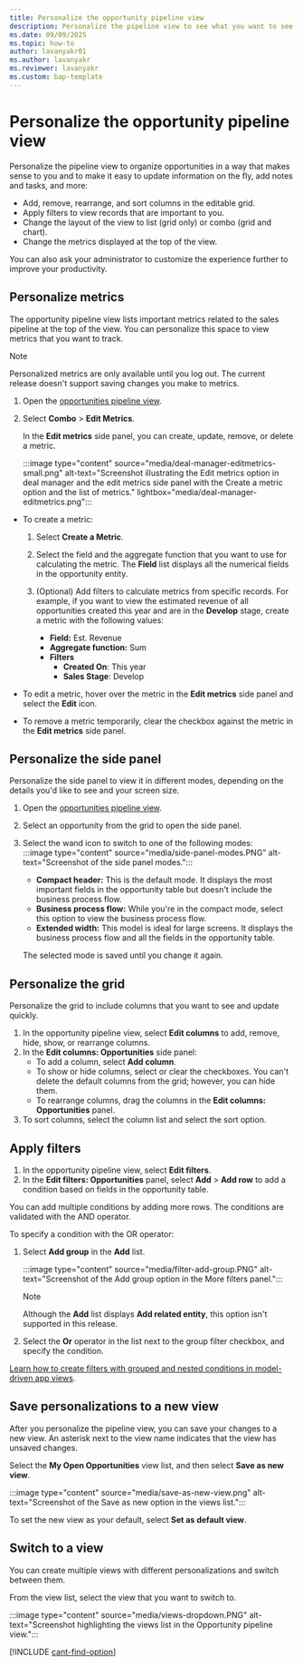 ```yaml
---
title: Personalize the opportunity pipeline view
description: Personalize the pipeline view to see what you want to see and organize opportunities in a way that makes sense to you.
ms.date: 09/09/2025
ms.topic: how-to
author: lavanyakr01
ms.author: lavanyakr
ms.reviewer: lavanyakr
ms.custom: bap-template
---
```


# Personalize the opportunity pipeline view

Personalize the pipeline view to organize opportunities in a way that makes sense to you and to make it easy to update information on the fly, add notes and tasks, and more:

- Add, remove, rearrange, and sort columns in the editable grid.
- Apply filters to view records that are important to you.
- Change the layout of the view to list (grid only) or combo (grid and chart).
- Change the metrics displayed at the top of the view.

You can also ask your administrator to customize the experience further to improve your productivity.

## Personalize metrics

The opportunity pipeline view lists important metrics related to the sales pipeline at the top of the view. You can personalize this space to view metrics that you want to track.

> [!NOTE]
> Personalized metrics are only available until you log out. The current release doesn't support saving changes you make to metrics.

1. Open the [opportunities pipeline view](use-opportunity-pipeline-view.md#open-the-opportunity-pipeline-view).
1. Select **Combo** > **Edit Metrics**.

   In the **Edit metrics** side panel, you can create, update, remove, or delete a metric.

    :::image type="content" source="media/deal-manager-editmetrics-small.png" alt-text="Screenshot illustrating the Edit metrics option in deal manager and the edit metrics side panel with the Create a metric option and the list of metrics." lightbox="media/deal-manager-editmetrics.png":::

- To create a metric:

    1. Select **Create a Metric**.

    1. Select the field and the aggregate function that you want to use for calculating the metric.
       The **Field** list displays all the numerical fields in the opportunity entity.
    1. (Optional) Add filters to calculate metrics from specific records. For example, if you want to view the estimated revenue of all opportunities created this year and are in the **Develop** stage, create a metric with the following values:
        - **Field:** Est. Revenue
        - **Aggregate function:** Sum
        - **Filters**
            - **Created On**: This year  
            - **Sales Stage**: Develop  

- To edit a metric, hover over the metric in the **Edit metrics** side panel and select the **Edit** icon.
- To remove a metric temporarily, clear the checkbox against the metric in the **Edit metrics** side panel.

## Personalize the side panel

Personalize the side panel to view it in different modes, depending on the details you'd like to see and your screen size.  

1. Open the [opportunities pipeline view](use-opportunity-pipeline-view.md#open-the-opportunity-pipeline-view).

1. Select an opportunity from the grid to open the side panel.
1. Select the wand icon to switch to one of the following modes:  
        :::image type="content" source="media/side-panel-modes.PNG" alt-text="Screenshot of the side panel modes.":::
    - **Compact header:** This is the default mode. It displays the most important fields in the opportunity table but doesn't include the business process flow.
    - **Business process flow:** While you're in the compact mode, select this option to view the business process flow.
    - **Extended width:**  This model is ideal for large screens. It displays the business process flow and all the fields in the opportunity table.  

    The selected mode is saved until you change it again.

## Personalize the grid

Personalize the grid to include columns that you want to see and update quickly.

1. In the opportunity pipeline view, select **Edit columns** to add, remove, hide, show, or rearrange columns.
1. In the **Edit columns: Opportunities** side panel:
    - To add a column, select **Add column**.
    - To show or hide columns, select or clear the checkboxes. You can't delete the default columns from the grid; however, you can hide them.
    - To rearrange columns, drag the columns in the **Edit columns: Opportunities** panel.
1. To sort columns, select the column list and select the sort option.

## Apply filters

1. In the opportunity pipeline view, select **Edit filters**.
1. In the **Edit filters: Opportunities** panel, select **Add** > **Add row** to add a condition based on fields in the opportunity table.

You can add multiple conditions by adding more rows. The conditions are validated with the AND operator.

To specify a condition with the OR operator:

1. Select **Add group** in the **Add** list.

    :::image type="content" source="media/filter-add-group.PNG" alt-text="Screenshot of the Add group option in the More filters panel.":::

    > [!NOTE]
    > Although the **Add** list displays **Add related entity**, this option isn't supported in this release.

1. Select the **Or** operator in the list next to the group filter checkbox, and specify the condition.

[Learn how to create filters with grouped and nested conditions in model-driven app views](/powerapps/maker/model-driven-apps/create-edit-view-filters).

## Save personalizations to a new view

After you personalize the pipeline view, you can save your changes to a new view. An asterisk next to the view name indicates that the view has unsaved changes.

Select the **My Open Opportunities** view list, and then select **Save as new view**.

:::image type="content" source="media/save-as-new-view.png" alt-text="Screenshot of the Save as new option in the views list.":::

To set the new view as your default, select **Set as default view**.

## Switch to a view

You can create multiple views with different personalizations and switch between them.

From the view list, select the view that you want to switch to.

:::image type="content" source="media/views-dropdown.PNG" alt-text="Screenshot highlighting the views list in the Opportunity pipeline view.":::

[!INCLUDE [cant-find-option](../includes/cant-find-option.md)]
